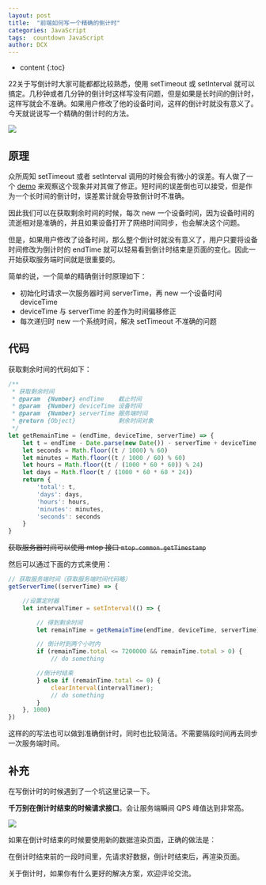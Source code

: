 ```yaml
---
layout: post
title:  "前端如何写一个精确的倒计时"
categories: JavaScript
tags:  countdown JavaScript
author: DCX
---
```


* content
{:toc}

22关于写倒计时大家可能都都比较熟悉，使用 setTimeout 或 setInterval 就可以搞定。几秒钟或者几分钟的倒计时这样写没有问题，但是如果是长时间的倒计时，这样写就会不准确。如果用户修改了他的设备时间，这样的倒计时就没有意义了。今天就说说写一个精确的倒计时的方法。

![](https://img.alicdn.com/tfs/TB18QnlOpXXXXcVXpXXXXXXXXXX-388-256.png)




## 原理

众所周知 setTimeout 或者 setInterval 调用的时候会有微小的误差。有人做了一个 [demo](https://bl.ocks.org/kenpenn/raw/92ebaa71696b4c4c3acd672b1bb3f49a/) 来观察这个现象并对其做了修正。短时间的误差倒也可以接受，但是作为一个长时间的倒计时，误差累计就会导致倒计时不准确。

因此我们可以在获取剩余时间的时候，每次 new 一个设备时间，因为设备时间的流逝相对是准确的，并且如果设备打开了网络时间同步，也会解决这个问题。

但是，如果用户修改了设备时间，那么整个倒计时就没有意义了，用户只要将设备时间修改为倒计时的 endTime 就可以轻易看到倒计时结束是页面的变化。因此一开始获取服务端时间就是很重要的。

简单的说，一个简单的精确倒计时原理如下：

- 初始化时请求一次服务器时间 serverTime，再 new 一个设备时间 deviceTime
- deviceTime 与 serverTime 的差作为时间偏移修正
- 每次递归时 new 一个系统时间，解决 setTimeout 不准确的问题

## 代码

获取剩余时间的代码如下：

```js
/**
 * 获取剩余时间
 * @param  {Number} endTime    截止时间
 * @param  {Number} deviceTime 设备时间
 * @param  {Number} serverTime 服务端时间
 * @return {Object}            剩余时间对象
 */
let getRemainTime = (endTime, deviceTime, serverTime) => {
    let t = endTime - Date.parse(new Date()) - serverTime + deviceTime
    let seconds = Math.floor((t / 1000) % 60)
    let minutes = Math.floor((t / 1000 / 60) % 60)
    let hours = Math.floor((t / (1000 * 60 * 60)) % 24)
    let days = Math.floor(t / (1000 * 60 * 60 * 24))
    return {
        'total': t,
        'days': days,
        'hours': hours,
        'minutes': minutes,
        'seconds': seconds
    }
}
```

<del>获取服务器时间可以使用 mtop 接口 `mtop.common.getTimestamp` </del>

然后可以通过下面的方式来使用：

```js
// 获取服务端时间（获取服务端时间代码略）
getServerTime((serverTime) => {

    //设置定时器
    let intervalTimer = setInterval(() => {

        // 得到剩余时间
        let remainTime = getRemainTime(endTime, deviceTime, serverTime)

        // 倒计时到两个小时内
        if (remainTime.total <= 7200000 && remainTime.total > 0) {
            // do something

        //倒计时结束
        } else if (remainTime.total <= 0) {
            clearInterval(intervalTimer);
            // do something
        }
    }, 1000)
})
```

这样的的写法也可以做到准确倒计时，同时也比较简洁。不需要隔段时间再去同步一次服务端时间。

## 补充

在写倒计时的时候遇到了一个坑这里记录一下。

**千万别在倒计时结束的时候请求接口**。会让服务端瞬间 QPS 峰值达到非常高。

![](https://img.alicdn.com/tfs/TB1LBzjOpXXXXcnXpXXXXXXXXXX-154-71.png)

如果在倒计时结束的时候要使用新的数据渲染页面，正确的做法是：

在倒计时结束前的一段时间里，先请求好数据，倒计时结束后，再渲染页面。

关于倒计时，如果你有什么更好的解决方案，欢迎评论交流。
